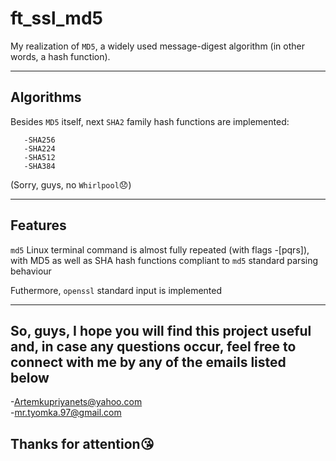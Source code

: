 # ft_ssl_md5

My realization of ```MD5```, a widely used message-digest algorithm (in other words, a hash function).

---

## Algorithms

Besides ```MD5``` itself, next ```SHA2``` family hash functions are implemented:

```
   -SHA256
   -SHA224
   -SHA512
   -SHA384
```

(Sorry, guys, no ```Whirlpool```:disappointed:)

---

## Features

```md5``` Linux terminal command is almost fully repeated (with flags -[pqrs]),  
with MD5 as well as SHA hash functions compliant to ```md5``` standard parsing behaviour

Futhermore, ```openssl``` standard input is implemented

---

## So, guys, I hope you will find this project useful and, in case any questions occur, feel free to connect with me by any of the emails listed below

   -[Artemkupriyanets@yahoo.com](https://www.yahoo.com)  
   -[mr.tyomka.97@gmail.com](https://www.gmail.com)  

## Thanks for attention:kissing_heart:
